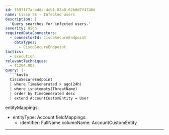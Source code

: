 ```yaml
---
id: f597ff7a-bddc-4cb1-83a8-62b0d7f4740d
name: Cisco SE - Infected users
description: |
  'Query searches for infected users.'
severity: High
requiredDataConnectors:
  - connectorId: CiscoSecureEndpoint
    dataTypes:
      - CiscoSecureEndpoint
tactics:
  - Execution
relevantTechniques:
  - T1204.002
query: |-
  ```kusto
  CiscoSecureEndpoint
  | where TimeGenerated > ago(24h)
  | where isnotempty(ThreatName)
  | order by TimeGenerated desc
  | extend AccountCustomEntity = User
  ```
entityMappings:
  - entityType: Account
    fieldMappings:
      - identifier: FullName
        columnName: AccountCustomEntity
---
```


